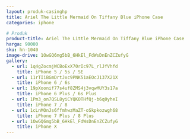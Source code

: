 ```yaml
---
layout: produk-casinghp
title: Ariel The Little Mermaid On Tiffany Blue iPhone Case
categories: iphone

# Produk
product-title: Ariel The Little Mermaid On Tiffany Blue iPhone Case
harga: 90000
sku: hn-1040
image-drive: 1OwGQ6mg5bB_6HkEl_FdWsDnEnZCZufyG
gallery:
  - url: 1q4gZocmjWCBoExX70rIc97L_rlJfVhfd
    title: iPhone 5 / 5s / SE
  - url: 11rTIiBGmDrtJxc9PNK51aEOcJ137X21X
    title: iPhone 6 / 6s
  - url: 19pXoonif77s4uf8ZMS4j3vqwMUY3s17a
    title: iPhone 6 Plus / 6s Plus
  - url: 1Pm3_on7QSL8yiCYQKOTHfQj-b6q0yheI
    title: iPhone 7 / 8
  - url: 1cLnMOnJs6ffmhwzMaZT-oSkpkozwgh68
    title: iPhone 7 Plus / 8 Plus
  - url: 1OwGQ6mg5bB_6HkEl_FdWsDnEnZCZufyG
    title: iPhone X
---
```

